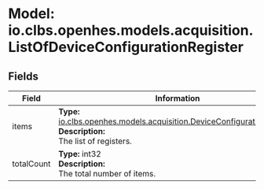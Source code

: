 # Model: io.clbs.openhes.models.acquisition.ListOfDeviceConfigurationRegister

## Fields

| Field | Information |
| --- | --- |
| items | <b>Type:</b> [io.clbs.openhes.models.acquisition.DeviceConfigurationRegister](model-io-clbs-openhes-models-acquisition-deviceconfigurationregister.md)<br><b>Description:</b><br>The list of registers. |
| totalCount | <b>Type:</b> int32<br><b>Description:</b><br>The total number of items. |

